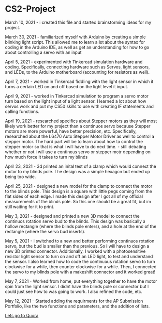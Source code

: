 # CS2-Project

March 10, 2021 - i created this file and started brainstorming ideas for my project. 

March 30, 2021 - familiarized myself with Arduino by creating a simple blinking light script. This allowed me to learn a lot about the syntax for coding in the Arduino IDE, as well as get an understanding for how to go about controlling a servo with an input

April 5, 2021 - experimented with Tinkercad simulation hardware and coding. Specifically, connecting hardware such as Servos, light sensors, and LEDs, to the Arduino motherboard (accounting for resistors as well).

April 7, 2021 - worked in Tinkercad fiddling with the light sensor in which it turns a certain LED on and off based on the light level it input. 

April 9, 2021 - worked in Tinkercad simulation to program a servo motor turn based on the light input of a light sensor. I learned a lot about how servos work and put my CS50 skills to use with creating IF statements and calling functions.

April 19, 2021 - researched specifics about Stepper motors as they will most likely work better for my project than a continuos servo because Stepper motors are more powerful, have better precision, etc. Specifically, researched about the L6470 Auto Stepper Motor Driver as well to control a stepper motor. The hard part will be to learn about how to control the stepper motor so that is what i will have to do next time. 
        - still debating whether or not i will use a continous servo or stepper motr depending on how much force it takes to turn my blinds

April 23, 2021 - 3d printed an inital test of a clamp which would connect the motor to my blinds pole. The design was a simple hexagon but ended up being too wide. 

April 25, 2021 - designed a new model for the clamp to connect the motor to the blinds pole. This design is a square with little pegs coming from the flat sides of each edge. I made this design after I got all of my official measurements of the blinds pole. So this one should be a great fit, but im still waiting for it to print.

May 3, 2021 - designed and printed a new 3D model to connect the continuos rotation servo bud to the blinds. This design was basically a hollow rectangle (where the blinds pole enters), and a hole at the end of the rectangle (where the servo bud inserts).

May 5, 2021 - I switched to a new and better performing continuos rotation servo, but the bud is smaller than the previous. So i will have to design a new 3D printed connector. Additionally, I worked with a photosensitive resistor light sensor to turn on and off an LED light, to test and understand the sensor. I also learned how to code the continuous rotation servo to turn clockwise for a while, then counter clockwise for a while. Then, I connected the servo to my blinds pole with a makeshift connector and it worked great!

May 7, 2021 - Worked from home, put everything together to have the motor spin from the light sensor. I didnt have the blinds pole or connector but I could just see how to was going to work. I also refined the code, etc.

May 12, 2021 - Started adding the requirments for the AP Submission Portfolio, like the two functions and parameters, and the addition of lists.

[Lets go to Quora](https://www.quora.com)
